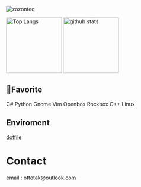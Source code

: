 <p align="left">
  <img src="https://komarev.com/ghpvc/?username=zozonteq&style=flat-square" alt="zozonteq" />
  </p>

<p align="left"> 
  <img alt="Top Langs" height="150px" src="https://github-readme-stats.vercel.app/api/top-langs/?username=zozonteq&layout=compact&show_icons=true&theme=onedark" />
  <img alt="github stats" height="150px" src="https://github-readme-stats.vercel.app/api?username=zozonteq&theme=onedark&show_icons=ture" />
</p>

## 🌟Favorite
C# Python Gnome Vim Openbox Rockbox C++ Linux
## Enviroment
[dotfile](https://github.com/zozonteq/dotfile)
# Contact
email : ottotak@outlook.com

